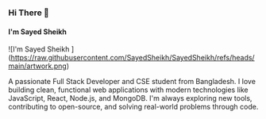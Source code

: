 ###  Hi There 👋
#### I'm Sayed Sheikh 
![I'm Sayed Sheikh ]
(https://raw.githubusercontent.com/SayedSheikh/SayedSheikh/refs/heads/main/artwork.png)

A passionate Full Stack Developer and CSE student from Bangladesh. I love building clean, functional web applications with modern technologies like JavaScript, React, Node.js, and MongoDB. I'm always exploring new tools, contributing to open-source, and solving real-world problems through code.

